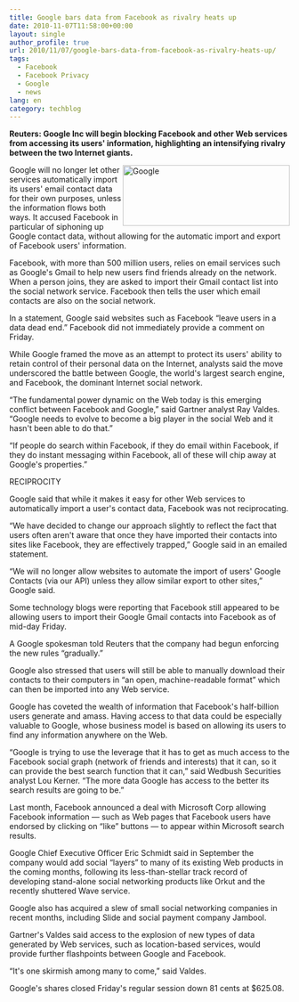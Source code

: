 ```yaml
---
title: Google bars data from Facebook as rivalry heats up
date: 2010-11-07T11:58:00+00:00
layout: single
author_profile: true
url: 2010/11/07/google-bars-data-from-facebook-as-rivalry-heats-up/
tags:
  - Facebook
  - Facebook Privacy
  - Google
  - news
lang: en
category: techblog
---
```

**Reuters: Google Inc will begin blocking Facebook and other Web services from accessing its users' information, highlighting an intensifying rivalry between the two Internet giants.**

[<img title="Google" border="0" alt="Google" align="right" src="http://lh4.ggpht.com/_vaUVXcmC3OI/TNaNbTEgAZI/AAAAAAAADGs/TItnLHMLLM4/Google_thumb%5B3%5D.png?imgmax=800" width="300" height="109" />](http://lh5.ggpht.com/_vaUVXcmC3OI/TNaNXpBYYKI/AAAAAAAADGo/4uSFmglkuRg/s1600-h/Google%5B5%5D.png)Google will no longer let other services automatically import its users' email contact data for their own purposes, unless the information flows both ways. It accused Facebook in particular of siphoning up Google contact data, without allowing for the automatic import and export of Facebook users' information.

Facebook, with more than 500 million users, relies on email services such as Google's Gmail to help new users find friends already on the network. When a person joins, they are asked to import their Gmail contact list into the social network service. Facebook then tells the user which email contacts are also on the social network.

In a statement, Google said websites such as Facebook “leave users in a data dead end.” Facebook did not immediately provide a comment on Friday.

While Google framed the move as an attempt to protect its users' ability to retain control of their personal data on the Internet, analysts said the move underscored the battle between Google, the world's largest search engine, and Facebook, the dominant Internet social network.

“The fundamental power dynamic on the Web today is this emerging conflict between Facebook and Google,” said Gartner analyst Ray Valdes. “Google needs to evolve to become a big player in the social Web and it hasn't been able to do that.”

“If people do search within Facebook, if they do email within Facebook, if they do instant messaging within Facebook, all of these will chip away at Google's properties.”

RECIPROCITY

Google said that while it makes it easy for other Web services to automatically import a user's contact data, Facebook was not reciprocating.

“We have decided to change our approach slightly to reflect the fact that users often aren't aware that once they have imported their contacts into sites like Facebook, they are effectively trapped,” Google said in an emailed statement.

“We will no longer allow websites to automate the import of users' Google Contacts (via our API) unless they allow similar export to other sites,” Google said.

Some technology blogs were reporting that Facebook still appeared to be allowing users to import their Google Gmail contacts into Facebook as of mid-day Friday.

A Google spokesman told Reuters that the company had begun enforcing the new rules “gradually.”

Google also stressed that users will still be able to manually download their contacts to their computers in “an open, machine-readable format” which can then be imported into any Web service.

Google has coveted the wealth of information that Facebook's half-billion users generate and amass. Having access to that data could be especially valuable to Google, whose business model is based on allowing its users to find any information anywhere on the Web.

“Google is trying to use the leverage that it has to get as much access to the Facebook social graph (network of friends and interests) that it can, so it can provide the best search function that it can,” said Wedbush Securities analyst Lou Kerner. “The more data Google has access to the better its search results are going to be.”

Last month, Facebook announced a deal with Microsoft Corp allowing Facebook information — such as Web pages that Facebook users have endorsed by clicking on “like” buttons — to appear within Microsoft search results.

Google Chief Executive Officer Eric Schmidt said in September the company would add social “layers” to many of its existing Web products in the coming months, following its less-than-stellar track record of developing stand-alone social networking products like Orkut and the recently shuttered Wave service.

Google also has acquired a slew of small social networking companies in recent months, including Slide and social payment company Jambool.

Gartner's Valdes said access to the explosion of new types of data generated by Web services, such as location-based services, would provide further flashpoints between Google and Facebook.

“It's one skirmish among many to come,” said Valdes.

Google's shares closed Friday's regular session down 81 cents at $625.08.